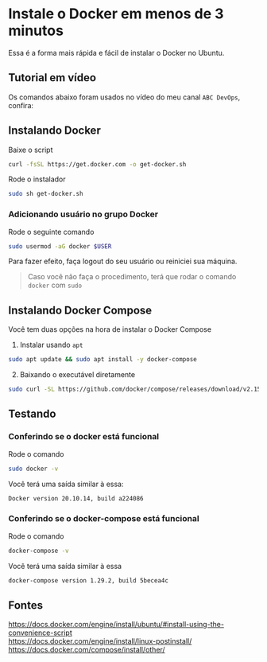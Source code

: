 # Instale o Docker em menos de 3 minutos

Essa é a forma mais rápida e fácil de instalar o Docker no Ubuntu.

## Tutorial em vídeo
Os comandos abaixo foram usados no vídeo do meu canal `ABC DevOps`, confira:


## Instalando Docker
Baixe o script
```bash
curl -fsSL https://get.docker.com -o get-docker.sh
```

Rode o instalador
```bash
sudo sh get-docker.sh
```


### Adicionando usuário no grupo Docker
Rode o seguinte comando
```bash
sudo usermod -aG docker $USER
```

Para fazer efeito, faça logout do seu usuário ou reiniciei sua máquina.

> Caso você não faça o procedimento, terá que rodar o comando `docker` com `sudo`

## Instalando Docker Compose
Você tem duas opções na hora de instalar o Docker Compose

1. Instalar usando `apt`
```bash
sudo apt update && sudo apt install -y docker-compose
```

2. Baixando o executável diretamente
```bash
sudo curl -SL https://github.com/docker/compose/releases/download/v2.15.0/docker-compose-linux-x86_64 -o /usr/local/bin/docker-compose
```


## Testando

### Conferindo se o docker está funcional
Rode o comando
```bash
sudo docker -v
```

Você terá uma saída similar à essa:
```bash
Docker version 20.10.14, build a224086
```

### Conferindo se o docker-compose está funcional
Rode o comando
```bash
docker-compose -v
```

Você terá uma saída similar à essa
```bash
docker-compose version 1.29.2, build 5becea4c
```


## Fontes
https://docs.docker.com/engine/install/ubuntu/#install-using-the-convenience-script  
https://docs.docker.com/engine/install/linux-postinstall/  
https://docs.docker.com/compose/install/other/  